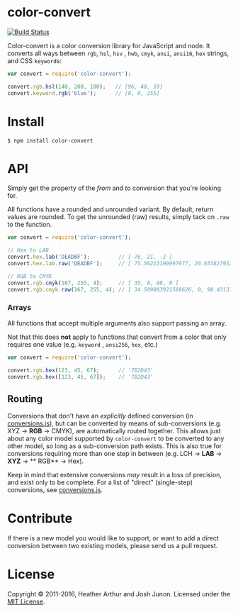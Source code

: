 # color-convert

[![Build Status](https://travis-ci.org/MoOx/color-convert.svg?branch=master)](https://travis-ci.org/MoOx/color-convert)

Color-convert is a color conversion library for JavaScript and node. It converts all ways between `rgb`, `hsl`, `hsv`
, `hwb`, `cmyk`, `ansi`, `ansi16`, `hex` strings, and CSS `keyword`s:

```js
var convert = require('color-convert');

convert.rgb.hsl(140, 200, 100);   // [96, 48, 59]
convert.keyword.rgb('blue');      // [0, 0, 255]
```

# Install

```console
$ npm install color-convert
```

# API

Simply get the property of the _from_ and _to_ conversion that you're looking for.

All functions have a rounded and unrounded variant. By default, return values are rounded. To get the unrounded (raw)
results, simply tack on `.raw` to the function.

```js
var convert = require('color-convert');

// Hex to LAB
convert.hex.lab('DEADBF');         // [ 76, 21, -2 ]
convert.hex.lab.raw('DEADBF');     // [ 75.56213190997677, 20.653827952644754, -2.290532499330533 ]

// RGB to CMYK
convert.rgb.cmyk(167, 255, 4);     // [ 35, 0, 98, 0 ]
convert.rgb.cmyk.raw(167, 255, 4); // [ 34.509803921568626, 0, 98.43137254901961, 0 ]
```

### Arrays

All functions that accept multiple arguments also support passing an array.

Not that this does **not** apply to functions that convert from a color that only requires one value (e.g. `keyword`
, `ansi256`, `hex`, etc.)

```js
var convert = require('color-convert');

convert.rgb.hex(123, 45, 67);      // '7B2D43'
convert.rgb.hex([123, 45, 67]);    // '7B2D43'
```

## Routing

Conversions that don't have an _explicitly_ defined conversion (in [conversions.js](conversions.js)), but can be
converted by means of sub-conversions (e.g. XYZ -> **RGB** -> CMYK), are automatically routed together. This allows just
about any color model supported by `color-convert` to be converted to any other model, so long as a sub-conversion path
exists. This is also true for conversions requiring more than one step in between (e.g. LCH -> **LAB** -> **XYZ** -> **
RGB** -> Hex).

Keep in mind that extensive conversions _may_ result in a loss of precision, and exist only to be complete. For a list
of "direct" (single-step) conversions, see [conversions.js](conversions.js).

# Contribute

If there is a new model you would like to support, or want to add a direct conversion between two existing models,
please send us a pull request.

# License

Copyright &copy; 2011-2016, Heather Arthur and Josh Junon. Licensed under the [MIT License](LICENSE).
